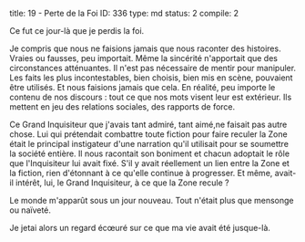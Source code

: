 title:          19 - Perte de la Foi
ID:             336
type:           md
status:         2
compile:        2


Ce fut ce jour-là que je perdis la foi.

Je compris que nous ne faisions jamais que nous raconter des histoires. Vraies ou fausses, peu importait. Même la sincérité n'apportait que des circonstances atténuantes. Il n'est pas nécessaire de mentir pour manipuler. Les faits les plus incontestables, bien choisis, bien mis en scène, pouvaient être utilisés. Et nous faisions jamais que cela. En réalité, peu importe le contenu de nos discours : tout ce que nos mots visent leur est extérieur. Ils mettent en jeu des relations sociales, des rapports de force.

Ce Grand Inquisiteur que j'avais tant admiré, tant aimé,ne faisait pas autre chose. Lui qui prétendait combattre toute fiction pour faire reculer la Zone était le principal instigateur d'une narration qu'il utilisait pour se soumettre la société entière. Il nous racontait son boniment et chacun adoptait le rôle que l'Inquisiteur lui avait fixé. S'il y avait réellement un lien entre la Zone et la fiction, rien d'étonnant à ce qu'elle continue à progresser. Et même, avait-il intérêt, lui, le Grand Inquisiteur, à ce que la Zone recule ?

Le monde m'apparût sous un jour nouveau. Tout n'était plus que mensonge ou naïveté.

Je jetai alors un regard écœuré sur ce que ma vie avait été jusque-là.